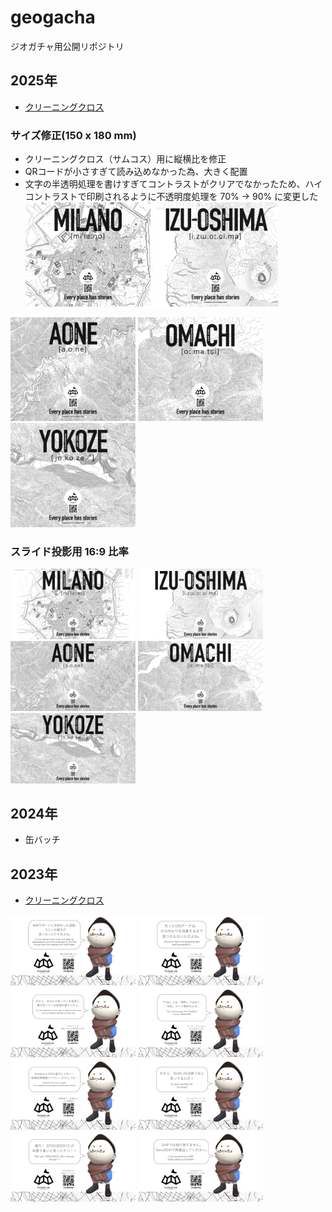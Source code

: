 # geogacha
ジオガチャ用公開リポジトリ


## 2025年
* [クリーニングクロス](https://github.com/furuhashilab/geogacha/tree/main/cleaningcloth/202507geoten)

### サイズ修正(150 x 180 mm)
* クリーニングクロス（サムコス）用に縦横比を修正
* QRコードが小さすぎて読み込めなかった為、大きく配置
* 文字の半透明処理を書けすぎてコントラストがクリアでなかったため、ハイコントラストで印刷されるように不透明度処理を 70% → 90% に変更した
<img src="https://github.com/furuhashilab/geogacha/blob/main/cleaningcloth/202507geoten/FuruhashiLab_CleaningCloth2025/FuruhashiLab_CleaningCloth2025_v2.001.jpeg?raw=true" width="200" /> <img src="https://github.com/furuhashilab/geogacha/blob/main/cleaningcloth/202507geoten/FuruhashiLab_CleaningCloth2025/FuruhashiLab_CleaningCloth2025_v2.002.jpeg?raw=true" width="200" />
 <img src="https://github.com/furuhashilab/geogacha/blob/main/cleaningcloth/202507geoten/FuruhashiLab_CleaningCloth2025/FuruhashiLab_CleaningCloth2025_v2.003.jpeg?raw=true" width="200" /> 
<img src="https://github.com/furuhashilab/geogacha/blob/main/cleaningcloth/202507geoten/FuruhashiLab_CleaningCloth2025/FuruhashiLab_CleaningCloth2025_v2.004.jpeg?raw=true" width="200" /> <img src="https://github.com/furuhashilab/geogacha/blob/main/cleaningcloth/202507geoten/FuruhashiLab_CleaningCloth2025/FuruhashiLab_CleaningCloth2025_v2.005.jpeg?raw=true" width="200" />


### スライド投影用 16:9 比率
<img src="https://github.com/furuhashilab/geogacha/blob/main/cleaningcloth/202507geoten/FuruhashiLab_CleaningCloth2025/FuruhashiLab_CleaningCloth2025_v1.001.jpeg?raw=true" width="200" /> <img src="https://github.com/furuhashilab/geogacha/blob/main/cleaningcloth/202507geoten/FuruhashiLab_CleaningCloth2025/FuruhashiLab_CleaningCloth2025_v1.002.jpeg?raw=true" width="200" />
 <img src="https://github.com/furuhashilab/geogacha/blob/main/cleaningcloth/202507geoten/FuruhashiLab_CleaningCloth2025/FuruhashiLab_CleaningCloth2025_v1.003.jpeg?raw=true" width="200" /> 
<img src="https://github.com/furuhashilab/geogacha/blob/main/cleaningcloth/202507geoten/FuruhashiLab_CleaningCloth2025/FuruhashiLab_CleaningCloth2025_v1.004.jpeg?raw=true" width="200" /> <img src="https://github.com/furuhashilab/geogacha/blob/main/cleaningcloth/202507geoten/FuruhashiLab_CleaningCloth2025/FuruhashiLab_CleaningCloth2025_v1.005.jpeg?raw=true" width="200" />


## 2024年
* 缶バッチ


## 2023年
* [クリーニングクロス](https://github.com/furuhashilab/geogacha/tree/main/cleaningcloth/202304geoten)

<img src="https://github.com/furuhashilab/geogacha/blob/main/cleaningcloth/202304geoten/cleaningcloth_furuhashikun2023_a01_forGeoTen.png?raw=true" width="200" /> <img src="https://github.com/furuhashilab/geogacha/blob/main/cleaningcloth/202304geoten/cleaningcloth_furuhashikun2023_b01_forGeoTen.png?raw=true" width="200" /> <img src="https://github.com/furuhashilab/geogacha/blob/main/cleaningcloth/202304geoten/cleaningcloth_furuhashikun2023_c01_forGeoTen.png?raw=true" width="200" /> <img src="https://github.com/furuhashilab/geogacha/blob/main/cleaningcloth/202304geoten/cleaningcloth_furuhashikun2023_d01_forGeoTen.png?raw=true" width="200" /> <img src="https://github.com/furuhashilab/geogacha/blob/main/cleaningcloth/202304geoten/cleaningcloth_furuhashikun2023_e01_forGeoTen.png?raw=true" width="200" /> <img src="https://github.com/furuhashilab/geogacha/blob/main/cleaningcloth/202304geoten/cleaningcloth_furuhashikun2023_f01_forGeoTen.png?raw=true" width="200" /> <img src="https://github.com/furuhashilab/geogacha/blob/main/cleaningcloth/202304geoten/cleaningcloth_furuhashikun2023_g01_forGeoTen.png?raw=true" width="200" /> <img src="https://github.com/furuhashilab/geogacha/blob/main/cleaningcloth/202304geoten/cleaningcloth_furuhashikun2023_h01_forGeoTen.png?raw=true" width="200" />

